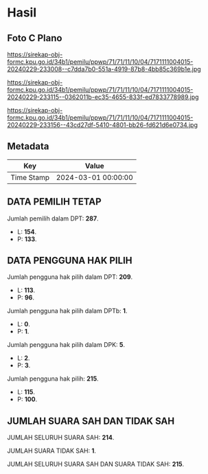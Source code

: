 # Hasil

## Foto C Plano

https://sirekap-obj-formc.kpu.go.id/34b1/pemilu/ppwp/71/71/11/10/04/7171111004015-20240229-233008--c7dda7b0-551a-4919-87b8-4bb85c369b1e.jpg

https://sirekap-obj-formc.kpu.go.id/34b1/pemilu/ppwp/71/71/11/10/04/7171111004015-20240229-233115--0362011b-ec35-4655-833f-ed7833778989.jpg

https://sirekap-obj-formc.kpu.go.id/34b1/pemilu/ppwp/71/71/11/10/04/7171111004015-20240229-233156--43cd27df-5410-4801-bb26-fd621d6e0734.jpg


## Metadata

| Key        | Value               |
| ---------- | ------------------- |
| Time Stamp | 2024-03-01 00:00:00 |


## DATA PEMILIH TETAP

Jumlah pemilih dalam DPT: **287**.
 * L: **154**.
 * P: **133**.

## DATA PENGGUNA HAK PILIH

Jumlah pengguna hak pilih dalam DPT: **209**.
 * L: **113**.
 * P: **96**.

Jumlah pengguna hak pilih dalam DPTb: **1**.
 * L: **0**.
 * P: **1**.

Jumlah pengguna hak pilih dalam DPK: **5**.
 * L: **2**.
 * P: **3**.

Jumlah pengguna hak pilih: **215**.
 * L: **115**.
 * P: **100**.

## JUMLAH SUARA SAH DAN TIDAK SAH

JUMLAH SELURUH SUARA SAH: **214**.

JUMLAH SUARA TIDAK SAH: **1**.

JUMLAH SELURUH SUARA SAH DAN SUARA TIDAK SAH: **215**.



